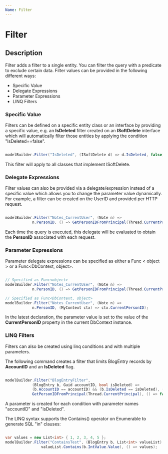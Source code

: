 ```yaml
---
Name: Filter
---
```


# Filter

## Description

Filter adds a filter to a single entity. You can filter the query with a predicate to exclude certain data. Filter values can be provided in the following different ways:

 - Specific Value
 - Delegate Expressions
 - Parameter Expressions
 - LINQ Filters

### Specific Value

Filters can be defined on a specific entity class or an interface by providing a specific value, e.g. an **IsDeleted** filter created on an **ISoftDelete** interface which will automatically filter those entities by applying the condition "IsDeleted==false".


```csharp

modelBuilder.Filter("IsDeleted", (ISoftDelete d) => d.IsDeleted, false);

```

This filter will apply to all classes that implement ISoftDelete.

### Delegate Expressions

Filter values can also be provided via a delegate/expression instead of a specific value which allows you to change the parameter value dynamically. For example, a filter can be created on the UserID and provided per HTTP request.


```csharp

modelBuilder.Filter("Notes_CurrentUser", (Note n) => 
			n.PersonID, () => GetPersonIDFromPrincipal(Thread.CurrentPrincipal));

```

Each time the query is executed, this delegate will be evaluated to obtain the **PersonID** associated with each request.

### Parameter Expressions

Parameter delegate expressions can be specified as either a Func < object > or a Func<DbContext, object>.


```csharp

// Specified as Func<object>
modelBuilder.Filter("Notes_CurrentUser", (Note n) => 
			n.PersonID, () => GetPersonIDFromPrincipal(Thread.CurrentPrincipal));

// Specified as Func<DbContext, object>
modelBuilder.Filter("Notes_CurrentUser", (Note n) => 
			n.PersonID, (MyContext ctx) => ctx.CurrentPersonID);

```

In the latest declaration, the parameter value is set to the value of the **CurrentPersonID** property in the current DbContext instance.

### LINQ Filters

Filters can also be created using linq conditions and with multiple parameters.

The following command creates a filter that limits BlogEntry records by **AccountID** and an **IsDeleted** flag.


```csharp

modelBuilder.Filter("BlogEntryFilter", 
			(BlogEntry b, Guid accountID, bool isDeleted) => 
			(b.AccountID == accountID) && (b.IsDeleted == isDeleted), () => 
			GetPersonIDFromPrincipal(Thread.CurrentPrincipal), () => false);

```

A parameter is created for each condition with parameter names "accountID" and "isDeleted".

The LINQ syntax supports the Contains() operator on Enumerable<T> to generate SQL "in" clauses:


```csharp

var values = new List<int> { 1, 2, 3, 4, 5 };
modelBuilder.Filter("ContainsTest", (BlogEntry b, List<int> valueList) => 
				valueList.Contains(b.IntValue.Value), () => values);

```
